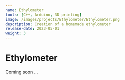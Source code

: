 ```yaml
---
name: Ethylometer
tools: [C++, Arduino, 3D printing]
image: /images/projects/Ethylometer/Ethylometer.png
description: Creation of a homemade ethylometer
release-date: 2023-05-01
weight: 3
---
```


# Ethylometer

Coming soon ...